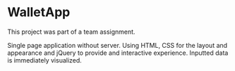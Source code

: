 # WalletApp

This project was part of a team assignment.

Single page application without server. Using HTML, CSS for the layout and appearance and jQuery to provide and interactive experience. Inputted data is immediately visualized.
